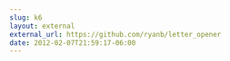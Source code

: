 ```yaml
---
slug: k6
layout: external
external_url: https://github.com/ryanb/letter_opener
date: 2012-02-07T21:59:17-06:00
---
```

